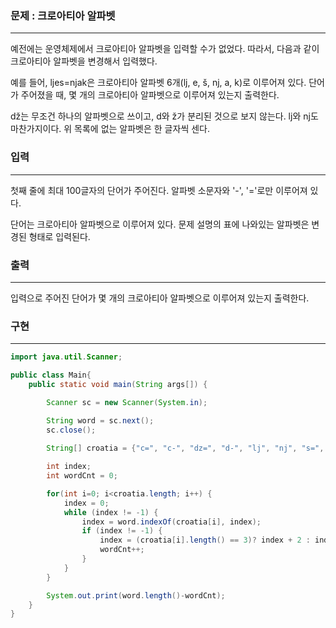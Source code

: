 ### 문제 : 크로아티아 알파벳

<hr >

예전에는 운영체제에서 크로아티아 알파벳을 입력할 수가 없었다. 따라서, 다음과 같이 크로아티아 알파벳을 변경해서 입력했다.

예를 들어, ljes=njak은 크로아티아 알파벳 6개(lj, e, š, nj, a, k)로 이루어져 있다. 단어가 주어졌을 때, 몇 개의 크로아티아 알파벳으로 이루어져 있는지 출력한다.

dž는 무조건 하나의 알파벳으로 쓰이고, d와 ž가 분리된 것으로 보지 않는다. lj와 nj도 마찬가지이다. 위 목록에 없는 알파벳은 한 글자씩 센다.

### 입력

<hr >

첫째 줄에 최대 100글자의 단어가 주어진다. 알파벳 소문자와 '-', '='로만 이루어져 있다.

단어는 크로아티아 알파벳으로 이루어져 있다. 문제 설명의 표에 나와있는 알파벳은 변경된 형태로 입력된다.

### 출력

<hr >

입력으로 주어진 단어가 몇 개의 크로아티아 알파벳으로 이루어져 있는지 출력한다.

### 구현

<hr >

~~~ Java
import java.util.Scanner;

public class Main{
    public static void main(String args[]) {

        Scanner sc = new Scanner(System.in);

        String word = sc.next();
        sc.close();
        
        String[] croatia = {"c=", "c-", "dz=", "d-", "lj", "nj", "s=", "z="};

        int index;
        int wordCnt = 0;

        for(int i=0; i<croatia.length; i++) {
            index = 0;
            while (index != -1) {
                index = word.indexOf(croatia[i], index);
                if (index != -1) {
                    index = (croatia[i].length() == 3)? index + 2 : index + 1;
                    wordCnt++;
                }
            }
        }

        System.out.print(word.length()-wordCnt);
    }
}
~~~
